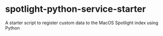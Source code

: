 # spotlight-python-service-starter
A starter script to register custom data to the MacOS Spotlight index using Python
